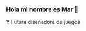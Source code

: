 ### Hola mi nombre es Mar 👋
 Y Futura diseñadora de juegos
 
<!--![Logo](https://github.com/MARMAR756/MARMAR756/assets/146102959/618e9d56-7310-4370-8ba9-631d39d0eb43)
Los softwares que llego a utlizar para seguir desarollandome profesionalment.
